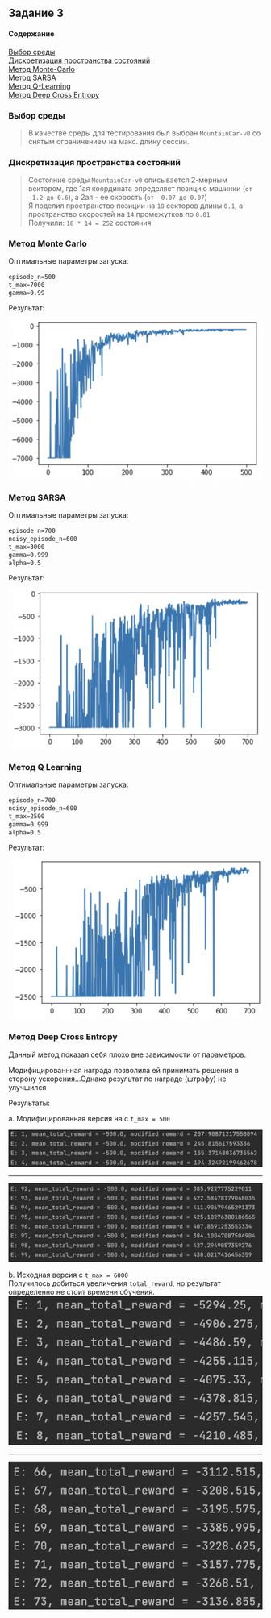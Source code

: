 ## Задание 3
#### Содержание
[Выбор среды](#выбор-среды) \
[Дискретизация пространства состояний](#Дискретизация-пространства-состояний)\
[Метод Monte-Carlo](#метод-Monte-Carlo)\
[Метод SARSA](#Метод-SARSA)\
[Метод Q-Learning](#Метод-Q-Learning)\
[Метод Deep Cross Entropy](#Метод-Deep-Cross-Entropy)

### Выбор среды
> В качестве среды для тестирования был выбран `MountainCar-v0` со снятым ограничением на макс. длину сессии.

### Дискретизация пространства состояний
> Состояние среды `MountainCar-v0` описывается 2-мерным вектором, где 1ая координата определяет позицию машинки (`от -1.2 до 0.6`), а 2ая - ее скорость (`от -0.07 до 0.07`)\
> Я поделил пространство позиции на `18` секторов длины `0.1`, а пространство скоростей на `14` промежутков по `0.01`\
> Получили: `18 * 14 = 252` состояния

### Метод Monte Carlo
Оптимальные параметры запуска:
```jupyterpython
episode_n=500
t_max=7000
gamma=0.99
```
Результат:

![# CachingDNS](./media/MC.png)

### Метод SARSA
Оптимальные параметры запуска:
```jupyterpython
episode_n=700
noisy_episode_n=600
t_max=3000
gamma=0.999
alpha=0.5
```
Результат:

![# CachingDNS](./media/SARSA.png)

### Метод Q Learning
Оптимальные параметры запуска:
```jupyterpython
episode_n=700
noisy_episode_n=600
t_max=2500
gamma=0.999
alpha=0.5
```
Результат:

![# CachingDNS](./media/QLearning.png)

### Метод Deep Cross Entropy
Данный метод показал себя плохо вне зависимости от параметров.

Модифицированнная награда позволила ей принимать решения в сторону ускорения...Однако результат по награде (штрафу) не улучшился

Результаты:

a. Модифицированная версия на с `t_max = 500`

![# CachingDNS](./media/DCE1.png)
<hr>

![# CachingDNS](./media/DCE2.png)

b. Исходная версия с `t_max = 6000`\
Получилось добиться увеличения `total_reward`, но результат определенно не стоит времени обучения.
![# CachingDNS](./media/DCE3.png)
<hr>

![# CachingDNS](./media/DCE4.png)